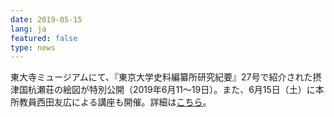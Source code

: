 ```yaml
---
date: 2019-05-15
lang: ja
featured: false
type: news
---
```

東大寺ミュージアムにて、『東京大学史料編纂所研究紀要』27号で紹介された摂津国杭瀬荘の絵図が特別公開（2019年6月11～19日）。また、6月15日（土）に本所教員西田友広による講座も開催。詳細は<a href="http://www.todaiji.or.jp/images/pdf/koza-201905.pdf" target="_blank">こちら</a>。
